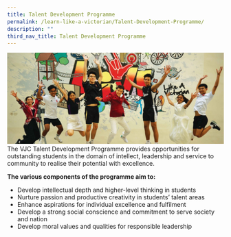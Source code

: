 ```yaml
---
title: Talent Development Programme
permalink: /learn-like-a-victorian/Talent-Development-Programme/
description: ""
third_nav_title: Talent Development Programme
---
```


![](/images/Sub%20Page%20Banners%202023/Talent%20Development%20Programme.jpg)
The VJC Talent Development Programme provides opportunities for outstanding students in the domain of intellect, leadership and service to community to realise their potential with excellence.

**The various components of the programme aim to:** 

*   Develop intellectual depth and higher-level thinking in students
*   Nurture passion and productive creativity in students’ talent areas
*   Enhance aspirations for individual excellence and fulfilment
*   Develop a strong social conscience and commitment to serve society and nation
*   Develop moral values and qualities for responsible leadership